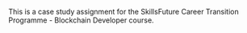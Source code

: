 This is a case study assignment for the SkillsFuture Career Transition Programme - Blockchain Developer course.

